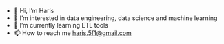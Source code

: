 - 👋 Hi, I’m Haris
- 👀 I’m interested in data engineering, data science and machine learning
- 🌱 I’m currently learning ETL tools
- 📫 How to reach me haris.5f1@gmail.com

<!---
haris5f/haris5f is a ✨ special ✨ repository because its `README.md` (this file) appears on your GitHub profile.
You can click the Preview link to take a look at your changes.
--->
